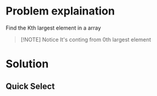 # Problem explaination
Find the Kth largest element in  a array

> [!NOTE] Notice
> It's conting from 0th largest element

# Solution
## Quick Select
```Java

```
